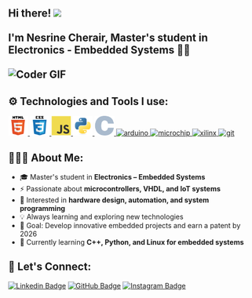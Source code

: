 <h2 align="left">
  <abc>
    <br>Hi there! 
    <img src="https://user-images.githubusercontent.com/42378118/110234147-e3259600-7f4e-11eb-95be-0c4047144dea.gif" width="30"><br><br>
    I'm <b>Nesrine Cherair</b>, Master's student in <b>Electronics - Embedded Systems</b> 👩‍💻<br><br>
    <img src="https://media.giphy.com/media/SWoSkN6DxTszqIKEqv/giphy.gif" alt="Coder GIF" width="500">
  </abc>
</h2>

<h2 align="left">⚙️ Technologies and Tools I use:</h2>
<p align="left">
  <a href="https://www.w3.org/html/" target="_blank">
    <img src="https://raw.githubusercontent.com/devicons/devicon/master/icons/html5/html5-original-wordmark.svg" alt="html5" width="40" height="40"/>
  </a>
  <a href="https://www.w3schools.com/css/" target="_blank">
    <img src="https://raw.githubusercontent.com/devicons/devicon/master/icons/css3/css3-original-wordmark.svg" alt="css3" width="40" height="40"/>
  </a>
  <a href="https://developer.mozilla.org/en-US/docs/Web/JavaScript" target="_blank">
    <img src="https://raw.githubusercontent.com/devicons/devicon/master/icons/javascript/javascript-original.svg" alt="javascript" width="40" height="40"/>
  </a>
  <a href="https://www.python.org/" target="_blank">
    <img src="https://raw.githubusercontent.com/devicons/devicon/master/icons/python/python-original.svg" alt="python" width="40" height="40"/>
  </a>
  <a href="https://www.cprogramming.com/" target="_blank">
    <img src="https://raw.githubusercontent.com/devicons/devicon/master/icons/c/c-original.svg" alt="C" width="40" height="40"/>
  </a>
  <a href="https://www.arduino.cc/" target="_blank">
    <img src="https://cdn.worldvectorlogo.com/logos/arduino-1.svg" alt="arduino" width="40" height="40"/>
  </a>
  <a href="https://www.microchip.com/en-us/tools-resources/develop/mplab-x-ide" target="_blank">
    <img src="https://upload.wikimedia.org/wikipedia/en/2/27/Microchip_Technology_logo.svg" alt="microchip" width="40" height="40"/>
  </a>
  <a href="https://www.xilinx.com/" target="_blank">
    <img src="https://upload.wikimedia.org/wikipedia/commons/0/0c/Xilinx_logo.svg" alt="xilinx" width="40" height="40"/>
  </a>
  <a href="https://git-scm.com/" target="_blank">
    <img src="https://www.vectorlogo.zone/logos/git-scm/git-scm-icon.svg" alt="git" width="40" height="40"/>
  </a>
</p>

<h2 align="left">👩🏻‍💻 About Me:</h2>

- 🎓 Master's student in **Electronics – Embedded Systems**  
- ⚡ Passionate about **microcontrollers, VHDL, and IoT systems**  
- 🔬 Interested in **hardware design, automation, and system programming**  
- 💡 Always learning and exploring new technologies  
- 🎯 Goal: Develop innovative embedded projects and earn a patent by 2026  
- 🌱 Currently learning **C++, Python, and Linux for embedded systems**  

<h2 align="left">🤝 Let's Connect:</h2>

[![Linkedin Badge](https://img.shields.io/badge/-NesrineCherair-blue?style=flat-square&logo=Linkedin&logoColor=white&link=https://www.linkedin.com)](https://www.linkedin.com)
[![GitHub Badge](https://img.shields.io/badge/-NesrineCherair-black?style=flat-square&logo=github&logoColor=white&link=https://github.com)](https://github.com)
[![Instagram Badge](https://img.shields.io/badge/-@nesrine.dev-D7008A?style=flat-square&labelColor=D7008A&logo=Instagram&logoColor=white&link=https://www.instagram.com)](https://www.instagram.com)
